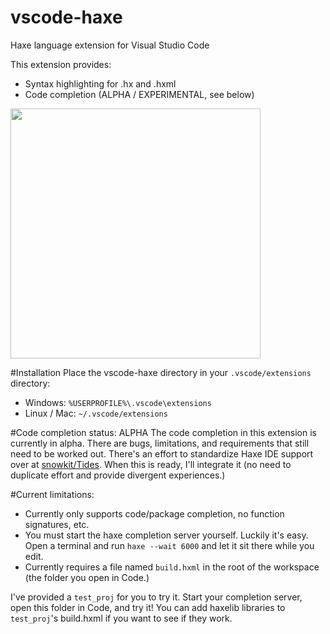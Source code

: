 # vscode-haxe
Haxe language extension for Visual Studio Code

This extension provides:
- Syntax highlighting for .hx and .hxml
- Code completion (ALPHA / EXPERIMENTAL, see below)

<img src="https://lh3.googleusercontent.com/-ekHamgDiuZM/VnOd05QH04I/AAAAAAAAO4I/cfu718KBlO8/s1600/test.gif" width=400>

#Installation
Place the vscode-haxe directory in your `.vscode/extensions` directory:
- Windows: `%USERPROFILE%\.vscode\extensions`
- Linux / Mac: `~/.vscode/extensions`

#Code completion status: ALPHA
The code completion in this extension is currently in alpha. There are bugs, limitations, and requirements that still need to be worked out. There's an effort to standardize Haxe IDE support over at [snowkit/Tides](https://github.com/snowkit/tides). When this is ready, I'll integrate it (no need to duplicate effort and provide divergent experiences.)

#Current limitations:
- Currently only supports code/package completion, no function signatures, etc.
- You must start the haxe completion server yourself. Luckily it's easy. Open a terminal and run `haxe --wait 6000` and let it sit there while you edit.
- Currently requires a file named `build.hxml` in the root of the workspace (the folder you open in Code.)

I've provided a `test_proj` for you to try it. Start your completion server, open this folder in Code, and try it! You can add haxelib libraries to `test_proj`'s build.hxml if you want to see if they work.
